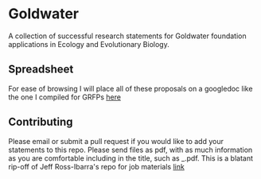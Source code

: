 # Goldwater
A collection of successful research statements for Goldwater foundation applications in Ecology and Evolutionary Biology.


## Spreadsheet
For ease of browsing I will place all of these proposals on a googledoc like the one I compiled for GRFPs [here](https://docs.google.com/spreadsheets/d/13ex9ykvReOQQSzMjEo9ur89BA_SfRBat4UrEDeiPw2A/pubhtml?gid=0&single=true)

## Contributing

Please email or submit a pull request if you would like to add your statements to this repo. Please send files as pdf, with as much information as you are comfortable including in the title, such as <last name>_<year>_<institution>_<outcome>.pdf. This is a blatant rip-off of Jeff Ross-Ibarra's repo for job materials [link](https://github.com/RILAB/statements)  

